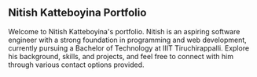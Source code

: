 ## Nitish Katteboyina Portfolio
Welcome to Nitish Katteboyina's portfolio. Nitish is an aspiring software engineer with a strong foundation in programming and web development, currently pursuing a Bachelor of Technology at IIIT Tiruchirappalli. Explore his background, skills, and projects, and feel free to connect with him through various contact options provided.
